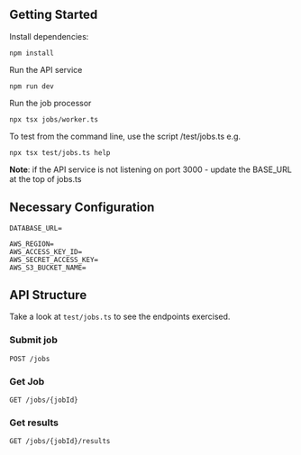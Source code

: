 
## Getting Started

Install dependencies:
```
npm install
```

Run the API service
```
npm run dev
```

Run the job processor
```
npx tsx jobs/worker.ts
```

To test from the command line, use the script /test/jobs.ts e.g.
```
npx tsx test/jobs.ts help
```
**Note**: if the API service is not listening on port 3000 - update the BASE_URL at the top of jobs.ts

## Necessary Configuration
```
DATABASE_URL=

AWS_REGION=
AWS_ACCESS_KEY_ID=
AWS_SECRET_ACCESS_KEY=
AWS_S3_BUCKET_NAME=
```

## API Structure
Take a look at `test/jobs.ts` to see the endpoints exercised.

### Submit job
```
POST /jobs
```

### Get Job
```
GET /jobs/{jobId}
```

### Get results
```
GET /jobs/{jobId}/results
```